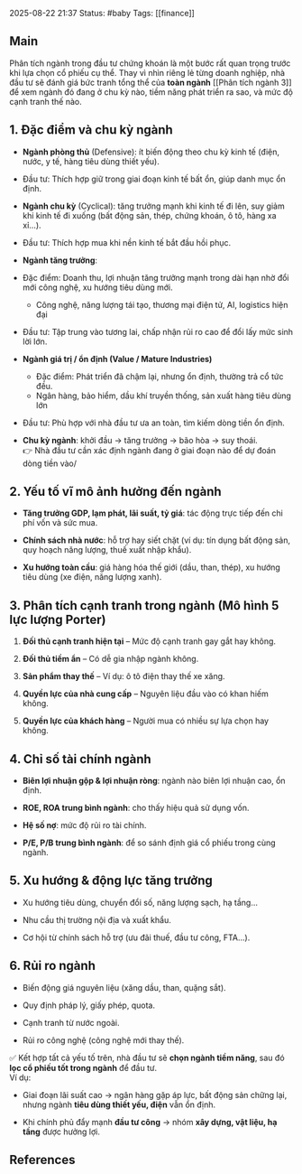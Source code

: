2025-08-22 21:37
Status: #baby
Tags: [[finance]]
## Main
Phân tích ngành trong đầu tư chứng khoán là một bước rất quan trọng trước khi lựa chọn cổ phiếu cụ thể. Thay vì nhìn riêng lẻ từng doanh nghiệp, nhà đầu tư sẽ đánh giá bức tranh tổng thể của **toàn ngành** [[Phân tích ngành 3]] để xem ngành đó đang ở chu kỳ nào, tiềm năng phát triển ra sao, và mức độ cạnh tranh thế nào.
## 1. **Đặc điểm và chu kỳ ngành**

- **Ngành phòng thủ** (Defensive): ít biến động theo chu kỳ kinh tế (điện, nước, y tế, hàng tiêu dùng thiết yếu).
        
- Đầu tư: Thích hợp giữ trong giai đoạn kinh tế bất ổn, giúp danh mục ổn định.
    
- **Ngành chu kỳ** (Cyclical): tăng trưởng mạnh khi kinh tế đi lên, suy giảm khi kinh tế đi xuống (bất động sản, thép, chứng khoán, ô tô, hàng xa xỉ…).
- Đầu tư: Thích hợp mua khi nền kinh tế bắt đầu hồi phục.
- **Ngành tăng trưởng**: 
- Đặc điểm: Doanh thu, lợi nhuận tăng trưởng mạnh trong dài hạn nhờ đổi mới công nghệ, xu hướng tiêu dùng mới.
    - Công nghệ, năng lượng tái tạo, thương mại điện tử, AI, logistics hiện đại
- Đầu tư: Tập trung vào tương lai, chấp nhận rủi ro cao để đổi lấy mức sinh lời lớn.
- **Ngành giá trị / ổn định (Value / Mature Industries)**
	- Đặc điểm: Phát triển đã chậm lại, nhưng ổn định, thường trả cổ tức đều.
    - Ngân hàng, bảo hiểm, dầu khí truyền thống, sản xuất hàng tiêu dùng lớn
- Đầu tư: Phù hợp với nhà đầu tư ưa an toàn, tìm kiếm dòng tiền ổn định.

- **Chu kỳ ngành**: khởi đầu → tăng trưởng → bão hòa → suy thoái.  
    👉 Nhà đầu tư cần xác định ngành đang ở giai đoạn nào để dự đoán dòng tiền vào/

## 2. **Yếu tố vĩ mô ảnh hưởng đến ngành**

- **Tăng trưởng GDP, lạm phát, lãi suất, tỷ giá**: tác động trực tiếp đến chi phí vốn và sức mua.
    
- **Chính sách nhà nước**: hỗ trợ hay siết chặt (ví dụ: tín dụng bất động sản, quy hoạch năng lượng, thuế xuất nhập khẩu).
    
- **Xu hướng toàn cầu**: giá hàng hóa thế giới (dầu, than, thép), xu hướng tiêu dùng (xe điện, năng lượng xanh).

## 3. **Phân tích cạnh tranh trong ngành (Mô hình 5 lực lượng Porter)**

1. **Đối thủ cạnh tranh hiện tại** – Mức độ cạnh tranh gay gắt hay không.
    
2. **Đối thủ tiềm ẩn** – Có dễ gia nhập ngành không.
    
3. **Sản phẩm thay thế** – Ví dụ: ô tô điện thay thế xe xăng.
    
4. **Quyền lực của nhà cung cấp** – Nguyên liệu đầu vào có khan hiếm không.
    
5. **Quyền lực của khách hàng** – Người mua có nhiều sự lựa chọn hay không.


## 4. **Chỉ số tài chính ngành**

- **Biên lợi nhuận gộp & lợi nhuận ròng**: ngành nào biên lợi nhuận cao, ổn định.
    
- **ROE, ROA trung bình ngành**: cho thấy hiệu quả sử dụng vốn.
    
- **Hệ số nợ**: mức độ rủi ro tài chính.
    
- **P/E, P/B trung bình ngành**: để so sánh định giá cổ phiếu trong cùng ngành.


## 5. **Xu hướng & động lực tăng trưởng**

- Xu hướng tiêu dùng, chuyển đổi số, năng lượng sạch, hạ tầng…
    
- Nhu cầu thị trường nội địa và xuất khẩu.
    
- Cơ hội từ chính sách hỗ trợ (ưu đãi thuế, đầu tư công, FTA…).


## 6. **Rủi ro ngành**

- Biến động giá nguyên liệu (xăng dầu, than, quặng sắt).
    
- Quy định pháp lý, giấy phép, quota.
    
- Cạnh tranh từ nước ngoài.
    
- Rủi ro công nghệ (công nghệ mới thay thế).


✅ Kết hợp tất cả yếu tố trên, nhà đầu tư sẽ **chọn ngành tiềm năng**, sau đó **lọc cổ phiếu tốt trong ngành** để đầu tư.  
Ví dụ:

- Giai đoạn lãi suất cao → ngân hàng gặp áp lực, bất động sản chững lại, nhưng ngành **tiêu dùng thiết yếu, điện** vẫn ổn định.
    
- Khi chính phủ đẩy mạnh **đầu tư công** → nhóm **xây dựng, vật liệu, hạ tầng** được hưởng lợi.





## References